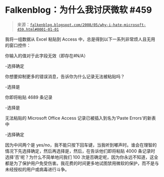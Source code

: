 <!--yml

类别：未分类

日期：2024 年 05 月 12 日 23:17:15

-->

# Falkenblog：为什么我讨厌微软 #459

> 来源：[`falkenblog.blogspot.com/2008/05/why-i-hate-microsoft-459.html#0001-01-01`](http://falkenblog.blogspot.com/2008/05/why-i-hate-microsoft-459.html#0001-01-01)

我将一组数据从 Excel 粘贴到 Access 中，总是得到以下一系列非常烦人且无用的窗口控件：

你输入的值对于此字段无效（即存在#N/A）

-选择确定

你想要抑制更多的错误消息，告诉你为什么记录无法被粘贴吗？

-选择是

你即将粘贴 4689 条记录

-选择是

无法粘贴的 Microsoft Office Access 记录已被插入到名为'Paste Errors'的新表中

-选择确定

因为中间两个是 yes/no，我不能只按下回车键，当我听到嘟声时。谁会在理智的情况下先选择确定，然后再选择是，然后，在告诉他们即将粘贴 4000 条记录时选择'否'呢？为什么不简单地问我们 100 次是否确定呢，因为你永远不知道，这全都是为了保护用户免受伤害。我花费的时间更多地试图禁用微软的保护，而不是与未经授权的用户或病毒进行斗争。

